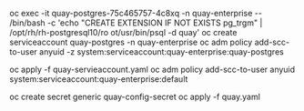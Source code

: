 oc exec -it quay-postgres-75c465757-4c8xq -n quay-enterprise -- /bin/bash -c 'echo "CREATE EXTENSION IF NOT EXISTS pg_trgm" | /opt/rh/rh-postgresql10/ro
ot/usr/bin/psql -d quay'
oc create serviceaccount quay-postgres -n quay-enterprise
oc adm policy add-scc-to-user anyuid -z system:serviceaccount:quay-enterprise:quay-postgres

oc apply -f quay-servieaccount.yaml 
oc adm policy add-scc-to-user anyuid system:serviceaccount:quay-enterprise:default

oc create secret generic quay-config-secret
oc apply -f quay.yaml
